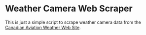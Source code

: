 # Weather Camera Web Scraper

This is just a simple script to scrape weather camera data from the [Canadian Aviation Weather Web Site](https://www.metcam.navcanada.ca/dawc/lb/index.jsp).
